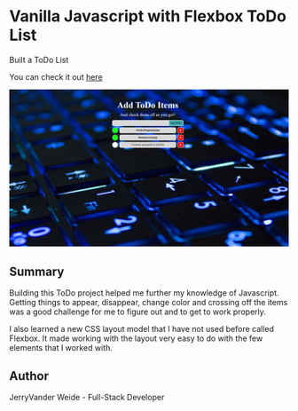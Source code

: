<h1>Vanilla Javascript with Flexbox ToDo List</h1>

Built a ToDo List

You can check it out [here](https://jerryvw.github.io/todo-list/)

<img src="img/ToDo_List_Screenshot.png">

<h2>Summary</h2> 

<p>Building this ToDo project helped me further my knowledge of Javascript. Getting things to appear, disappear, change color and crossing off
the items was a good challenge for me to figure out and to get to work properly.</p> 

<p>I also learned a new CSS layout model that I have not used before called Flexbox. It made working with the layout very easy to do with the
few elements that I worked with.</p>

<h2>Author</h2>

<p>JerryVander Weide - Full-Stack Developer</p>
